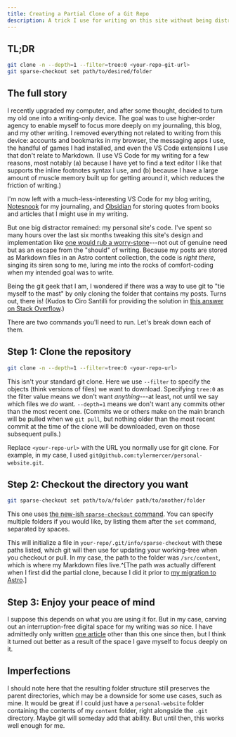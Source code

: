 ```yaml
---
title: Creating a Partial Clone of a Git Repo
description: A trick I use for writing on this site without being distracted by its code
---
```


## TL;DR

```bash
git clone -n --depth=1 --filter=tree:0 <your-repo-git-url>
git sparse-checkout set path/to/desired/folder
```

## The full story

I recently upgraded my computer, and after some thought, decided to turn my old
one into a writing-only device. The goal was to use higher-order agency to
enable myself to focus more deeply on my journaling, this blog, and my other
writing. I removed everything not related to writing from this device: accounts
and bookmarks in my browser, the messaging apps I use, the handful of games I
had installed, and even the VS Code extensions I use that don't relate to
Markdown. (I use VS Code for my writing for a few reasons, most notably (a)
because I have yet to find a text editor I like that supports the inline
footnotes syntax I use, and (b) because I have a large amount of muscle memory
built up for getting around it, which reduces the friction of writing.)

I'm now left with a much-less-interesting VS Code for my blog writing,
[Notesnook](https://notesnook.com/) for my journaling, and
[Obsidian](https://obsidian.md/) for storing quotes from books and articles that
I might use in my writing.

But one big distractor remained: my personal site's code. I've spent so many
hours over the last six months tweaking this site's design and implementation
like [one would rub a
worry-stone](https://ethanmarcotte.com/wrote/let-a-website-be-a-worry-stone/)---not
out of genuine need but as an escape from the "should" of writing. Because my
posts are stored as Markdown files in an Astro content collection, the code is
_right there_, singing its siren song to me, luring me into the rocks of
comfort-coding when my intended goal was to write.

Being the git geek that I am, I wondered if there was a way to use git to "tie
myself to the mast" by only cloning the folder that contains my posts. Turns
out, there is! (Kudos to Ciro Santilli for providing the solution in
[this answer on Stack Overflow](https://stackoverflow.com/a/52269934).)

There are two commands you'll need to run. Let's break down each of them.

## Step 1: Clone the repository

```bash
git clone -n --depth=1 --filter=tree:0 <your-repo-url>
```

This isn't your standard git clone. Here we use `--filter` to specify the
objects (think versions of files) we want to download. Specifying `tree:0` as
the filter value means we don't want _anything_---at least, not until we say
which files we _do_ want. `--depth=1` means we don't want any commits other than
the most recent one. (Commits we or others make on the main branch will be
pulled when we `git pull`, but nothing older than the most recent commit at the
time of the clone will be downloaded, even on those subsequent pulls.)

Replace `<your-repo-url>` with the URL you normally use for git clone. For
example, in my case, I used
`git@github.com:tylermercer/personal-website.git`.

## Step 2: Checkout the directory you want

```bash
git sparse-checkout set path/to/a/folder path/to/another/folder
```

This one uses
[the new-ish `sparse-checkout` command](https://www.git-scm.com/docs/git-sparse-checkout).
You can specify multiple folders if you would like, by listing them after the
`set` command, separated by spaces.

This will initialize a file in `your-repo/.git/info/sparse-checkout` with these
paths listed, which git will then use for updating your working-tree when you
checkout or pull. In my case, the path to the folder was `/src/content`, which
is where my Markdown files live.^[The path was actually different when I first
did the partial clone, because I did it prior to
[my migration to Astro](https://github.com/tylermercer/personal-website/pull/63).]

## Step 3: Enjoy your peace of mind

I suppose this depends on what you are using it for. But in my case, carving out
an interruption-free digital space for my writing was _so_ nice. I have
admittedly only written
[one article](https://tylermercer.net/posts/faith/certainty-and-uncertainty-as-elements-of-faith/)
other than this one since then, but I think it turned out better as a result of
the space I gave myself to focus deeply on it.

## Imperfections

I should note here that the resulting folder structure still preserves the
parent directories, which may be a downside for some use cases, such as mine. It
would be great if I could just have a `personal-website` folder containing the
contents of my `content` folder, right alongside the `.git` directory. Maybe git
will someday add that ability. But until then, this works well enough for me.
